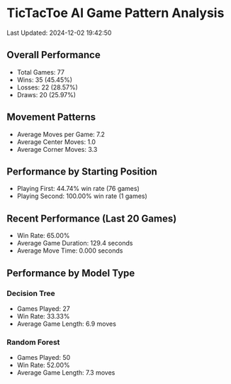 # TicTacToe AI Game Pattern Analysis

Last Updated: 2024-12-02 19:42:50

## Overall Performance
- Total Games: 77
- Wins: 35 (45.45%)
- Losses: 22 (28.57%)
- Draws: 20 (25.97%)

## Movement Patterns
- Average Moves per Game: 7.2
- Average Center Moves: 1.0
- Average Corner Moves: 3.3

## Performance by Starting Position
- Playing First: 44.74% win rate (76 games)
- Playing Second: 100.00% win rate (1 games)

## Recent Performance (Last 20 Games)
- Win Rate: 65.00%
- Average Game Duration: 129.4 seconds
- Average Move Time: 0.000 seconds

## Performance by Model Type

### Decision Tree
- Games Played: 27
- Win Rate: 33.33%
- Average Game Length: 6.9 moves

### Random Forest
- Games Played: 50
- Win Rate: 52.00%
- Average Game Length: 7.3 moves
